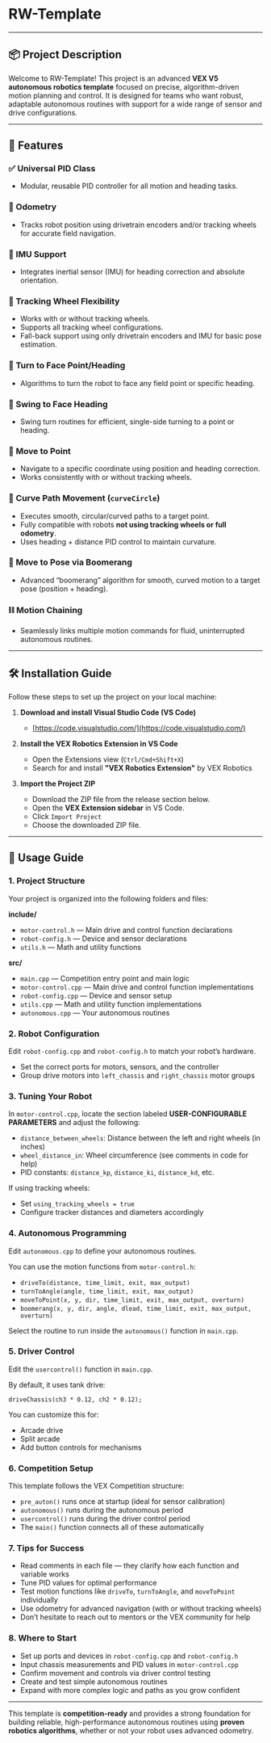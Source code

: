 # RW-Template

---

## 📦 Project Description

Welcome to RW-Template! This project is an advanced **VEX V5 autonomous robotics template** focused on precise, algorithm-driven motion planning and control. It is designed for teams who want robust, adaptable autonomous routines with support for a wide range of sensor and drive configurations.

---

## 🚀 Features

### ✅ Universal PID Class
- Modular, reusable PID controller for all motion and heading tasks.

### 📍 Odometry
- Tracks robot position using drivetrain encoders and/or tracking wheels for accurate field navigation.

### 🧭 IMU Support
- Integrates inertial sensor (IMU) for heading correction and absolute orientation.

### 🔁 Tracking Wheel Flexibility
- Works with or without tracking wheels.
- Supports all tracking wheel configurations.
- Fall-back support using only drivetrain encoders and IMU for basic pose estimation.

### 🎯 Turn to Face Point/Heading
- Algorithms to turn the robot to face any field point or specific heading.

### 🔄 Swing to Face Heading
- Swing turn routines for efficient, single-side turning to a point or heading.

### 🏹 Move to Point
- Navigate to a specific coordinate using position and heading correction.
- Works consistently with or without tracking wheels.

### 📐 Curve Path Movement (`curveCircle`)
- Executes smooth, circular/curved paths to a target point.
- Fully compatible with robots **not using tracking wheels or full odometry**.
- Uses heading + distance PID control to maintain curvature.

### 🏹 Move to Pose via Boomerang
- Advanced “boomerang” algorithm for smooth, curved motion to a target pose (position + heading).

### ⛓️ Motion Chaining
- Seamlessly links multiple motion commands for fluid, uninterrupted autonomous routines.

---

## 🛠️ Installation Guide

Follow these steps to set up the project on your local machine:

1. **Download and install Visual Studio Code (VS Code)**
   - [https://code.visualstudio.com/](https://code.visualstudio.com/)

2. **Install the VEX Robotics Extension in VS Code**
   - Open the Extensions view (`Ctrl/Cmd+Shift+X`)
   - Search for and install **"VEX Robotics Extension"** by VEX Robotics

3. **Import the Project ZIP**
   - Download the ZIP file from the release section below.
   - Open the **VEX Extension sidebar** in VS Code.
   - Click `Import Project`
   - Choose the downloaded ZIP file. 

---

## 📘 Usage Guide

### 1. Project Structure

Your project is organized into the following folders and files:

**include/**
- `motor-control.h` — Main drive and control function declarations  
- `robot-config.h` — Device and sensor declarations  
- `utils.h` — Math and utility functions

**src/**
- `main.cpp` — Competition entry point and main logic  
- `motor-control.cpp` — Main drive and control function implementations  
- `robot-config.cpp` — Device and sensor setup  
- `utils.cpp` — Math and utility function implementations  
- `autonomous.cpp` — Your autonomous routines

### 2. Robot Configuration

Edit `robot-config.cpp` and `robot-config.h` to match your robot’s hardware.

- Set the correct ports for motors, sensors, and the controller  
- Group drive motors into `left_chassis` and `right_chassis` motor groups

### 3. Tuning Your Robot

In `motor-control.cpp`, locate the section labeled **USER-CONFIGURABLE PARAMETERS** and adjust the following:

- `distance_between_wheels`: Distance between the left and right wheels (in inches)  
- `wheel_distance_in`: Wheel circumference (see comments in code for help)  
- PID constants: `distance_kp`, `distance_ki`, `distance_kd`, etc.

If using tracking wheels:

- Set `using_tracking_wheels = true`  
- Configure tracker distances and diameters accordingly

### 4. Autonomous Programming

Edit `autonomous.cpp` to define your autonomous routines.

You can use the motion functions from `motor-control.h`:

- `driveTo(distance, time_limit, exit, max_output)`  
- `turnToAngle(angle, time_limit, exit, max_output)`  
- `moveToPoint(x, y, dir, time_limit, exit, max_output, overturn)`  
- `boomerang(x, y, dir, angle, dlead, time_limit, exit, max_output, overturn)`

Select the routine to run inside the `autonomous()` function in `main.cpp`.

### 5. Driver Control

Edit the `usercontrol()` function in `main.cpp`.

By default, it uses tank drive:

`driveChassis(ch3 * 0.12, ch2 * 0.12);`

You can customize this for:

- Arcade drive  
- Split arcade  
- Add button controls for mechanisms

### 6. Competition Setup

This template follows the VEX Competition structure:

- `pre_auton()` runs once at startup (ideal for sensor calibration)  
- `autonomous()` runs during the autonomous period  
- `usercontrol()` runs during the driver control period  
- The `main()` function connects all of these automatically

### 7. Tips for Success

- Read comments in each file — they clarify how each function and variable works  
- Tune PID values for optimal performance  
- Test motion functions like `driveTo`, `turnToAngle`, and `moveToPoint` individually  
- Use odometry for advanced navigation (with or without tracking wheels)  
- Don’t hesitate to reach out to mentors or the VEX community for help

### 8. Where to Start

- Set up ports and devices in `robot-config.cpp` and `robot-config.h`  
- Input chassis measurements and PID values in `motor-control.cpp`  
- Confirm movement and controls via driver control testing  
- Create and test simple autonomous routines  
- Expand with more complex logic and paths as you grow confident

---

This template is **competition-ready** and provides a strong foundation for building reliable, high-performance autonomous routines using **proven robotics algorithms**, whether or not your robot uses advanced odometry.

